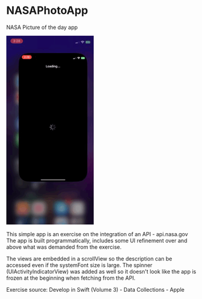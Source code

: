 # NASAPhotoApp
NASA Picture of the day app

![](https://github.com/Salubrejoe/NASAPhotoApp/blob/main/First.GIF)

This simple app is an exercise on the integration of an API - api.nasa.gov
The app is built programmatically, includes some UI refinement over and above what was demanded from the exercise.

The views are embedded in a scrollView so the description can be accessed even if the systemFont size is large.
The spinner (UIActivityIndicatorView) was added as well so it doesn't look like the app is frozen at the beginning when fetching from the API.


Exercise source: Develop in Swift (Volume 3) - Data Collections - Apple
